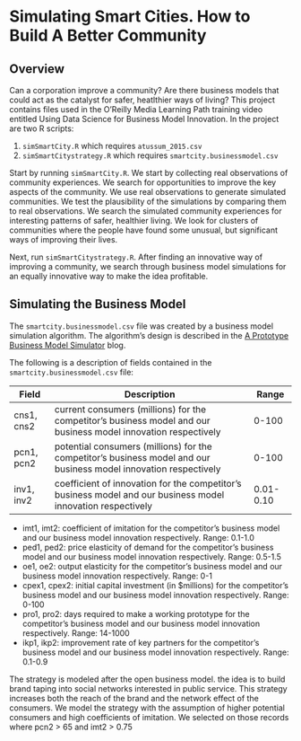 # Simulating Smart Cities. How to Build A Better Community

## Overview
Can a corporation improve a community? Are there business models that could act as the catalyst for safer, heatlthier ways of living? This project contains files used in the O’Reilly Media Learning Path training video entitled Using Data Science for Business Model Innovation. In the project are two R scripts:

1. `simSmartCity.R` which requires `atussum_2015.csv`
2. `simSmartCitystrategy.R` which requires `smartcity.businessmodel.csv`

Start by running `simSmartCity.R`. We start by collecting real observations of community experiences. We search for opportunities to improve the key aspects of the community. We use real observations to generate simulated communities. We test the plausibility of the simulations by comparing them to real observations. We search the simulated community experiences for interesting patterns of safer, healthier living. We look for clusters of  communities where the people have found some unusual, but significant ways of improving their lives. 

Next, run `simSmartCitystrategy.R`. After finding an innovative way of improving a community, we search through business model simulations for an equally innovative way to make the idea profitable.


## Simulating the Business Model

The `smartcity.businessmodel.csv` file was created by a business model simulation algorithm. The algorithm’s design is described in the [A Prototype Business Model Simulator](https://blogs.csc.com/2015/04/29/a-prototype-business-model-simulator/) blog.

The following is a description of fields contained in the `smartcity.businessmodel.csv` file:

Field | Description | Range
--- | --- | ---
cns1, cns2 | current consumers (millions) for the competitor’s business model and our business model innovation respectively | 0-100
pcn1, pcn2 | potential consumers (millions) for the competitor’s business model and our business model innovation respectively | 0-100
inv1, inv2 | coefficient of innovation for the competitor’s business model and our business model innovation respectively | 0.01-0.10

-	imt1, imt2: coefficient of imitation for the competitor’s business model and our business model innovation respectively. Range: 0.1-1.0
-	ped1, ped2: price elasticity of demand for the competitor’s business model and our business model innovation respectively. Range: 0.5-1.5
-	oe1, oe2: output elasticity for the competitor’s business model and our business model innovation respectively. Range: 0-1
-	cpex1, cpex2: initial capital investment (in $millions) for the competitor’s business model and our business model innovation respectively. Range: 0-100
-	pro1, pro2: days required to make a working prototype for the competitor’s business model and our business model innovation respectively. Range: 14-1000
-	ikp1, ikp2: improvement rate of key partners for the competitor’s business model and our business model innovation respectively. Range: 0.1-0.9

The strategy is modeled after the open business model. the idea is to build brand taping into social networks interested in public service. This strategy increases both the reach of the brand and the network effect of the consumers. We model the strategy with the assumption of higher potential consumers and high coefficients of imitation. We selected on those records where pcn2 > 65 and imt2 > 0.75

